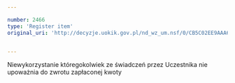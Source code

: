 ```yaml
---

number: 2466
type: 'Register item'
original_uri: 'http://decyzje.uokik.gov.pl/nd_wz_um.nsf/0/CB5C02EE9AAA6721C12578E60024DDBF?OpenDocument'


---
```


Niewykorzystanie któregokolwiek ze świadczeń przez Uczestnika nie upoważnia do zwrotu zapłaconej kwoty
